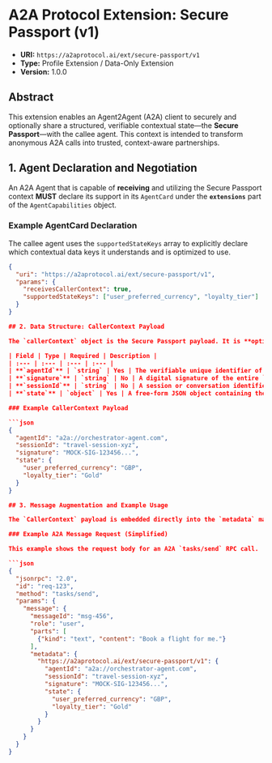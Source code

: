 # A2A Protocol Extension: Secure Passport (v1)

- **URI:** `https://a2aprotocol.ai/ext/secure-passport/v1`
- **Type:** Profile Extension / Data-Only Extension
- **Version:** 1.0.0

## Abstract

This extension enables an Agent2Agent (A2A) client to securely and optionally share a structured, verifiable contextual state—the **Secure Passport**—with the callee agent. This context is intended to transform anonymous A2A calls into trusted, context-aware partnerships.

## 1. Agent Declaration and Negotiation

An A2A Agent that is capable of **receiving** and utilizing the Secure Passport context **MUST** declare its support in its `AgentCard` under the **`extensions`** part of the `AgentCapabilities` object.

### Example AgentCard Declaration

The callee agent uses the `supportedStateKeys` array to explicitly declare which contextual data keys it understands and is optimized to use.

```json
{
  "uri": "https://a2aprotocol.ai/ext/secure-passport/v1",
  "params": {
    "receivesCallerContext": true,
    "supportedStateKeys": ["user_preferred_currency", "loyalty_tier"]
  }
}

## 2. Data Structure: CallerContext Payload

The `callerContext` object is the Secure Passport payload. It is **optional** and is included in the `metadata` map of a core A2A message structure.

| Field | Type | Required | Description |
| :--- | :--- | :--- | :--- |
| **`agentId`** | `string` | Yes | The verifiable unique identifier of the calling agent. |
| **`signature`** | `string` | No | A digital signature of the entire `state` object, signed by the calling agent's private key, used for cryptographic verification of trust. |
| **`sessionId`** | `string` | No | A session or conversation identifier to maintain thread continuity. |
| **`state`** | `object` | Yes | A free-form JSON object containing the contextual data (e.g., user preferences, loyalty tier). |

### Example CallerContext Payload

```json
{
  "agentId": "a2a://orchestrator-agent.com",
  "sessionId": "travel-session-xyz",
  "signature": "MOCK-SIG-123456...",
  "state": {
    "user_preferred_currency": "GBP",
    "loyalty_tier": "Gold"
  }
}

## 3. Message Augmentation and Example Usage

The `CallerContext` payload is embedded directly into the `metadata` map of the A2A `Message` object. The key used **MUST** be the extension's URI: `https://a2aprotocol.ai/ext/secure-passport/v1`.

### Example A2A Message Request (Simplified)

This example shows the request body for an A2A `tasks/send` RPC call.

```json
{
  "jsonrpc": "2.0",
  "id": "req-123",
  "method": "tasks/send",
  "params": {
    "message": {
      "messageId": "msg-456",
      "role": "user",
      "parts": [
        {"kind": "text", "content": "Book a flight for me."}
      ],
      "metadata": {
        "https://a2aprotocol.ai/ext/secure-passport/v1": {
          "agentId": "a2a://orchestrator-agent.com",
          "sessionId": "travel-session-xyz",
          "signature": "MOCK-SIG-123456...",
          "state": {
            "user_preferred_currency": "GBP",
            "loyalty_tier": "Gold"
          }
        }
      }
    }
  }
}


